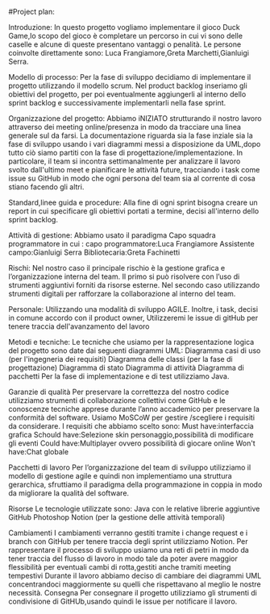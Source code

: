 #Project plan:

Introduzione:
  In questo progetto vogliamo implementare il gioco Duck Game,lo scopo del gioco è completare un percorso in cui vi sono delle caselle e alcune di queste presentano vantaggi o penalità. 
  Le persone coinvolte direttamente sono:
  Luca Frangiamore,Greta Marchetti,Gianluigi Serra.

Modello di processo:
  Per la fase di sviluppo decidiamo di implementare il progetto utilizzando il modello scrum.
  Nel product backlog  inseriamo gli obiettivi del progetto, per poi eventualmente aggiungerli al interno dello sprint backlog e successivamente implementarli nella fase sprint.

Organizzazione del progetto:
Abbiamo iNIZIATO strutturando il nostro lavoro attraverso dei meeting online/presenza in modo da tracciare una linea generale sul da farsi. 
La documentazione riguarda sia la fase inziale sia la fase di sviluppo usando i vari diagrammi messi a disposizione da UML,dopo tutto ciò siamo partiti con la fase di progettazione/implementazione.
In particolare, il team si incontra settimanalmente per analizzare il lavoro svolto dall'ultimo meet e pianificare le attività future, 
tracciando i task come issue su GitHub in modo che ogni persona del team sia al corrente di cosa stiano facendo gli altri. 

Standard,linee guida e procedure:
  Alla fine di ogni sprint bisogna creare un report in cui specificare gli obiettivi portati a termine, decisi all'interno dello sprint backlog.

Attività di gestione:
Abbiamo usato il paradigma Capo squadra programmatore in cui :
    capo programmatore:Luca Frangiamore
    Assistente campo:Gianluigi Serra
    Bibliotecaria:Greta Fachinetti
    
Rischi:
  Nel nostro caso il principale rischio è la gestione grafica e l’organizzazione interna del team.
  Il primo si può risolvere con l’uso di strumenti aggiuntivi forniti da risorse esterne.
  Nel secondo caso utilizzando strumenti digitali per rafforzare la collaborazione al interno del team.

Personale:
Utilizzando una modalità di sviluppo AGILE. 
Inoltre, i task, decisi in comune accordo con il product owner, 
Utilizzeremi le issue di gitHub per tenere traccia dell'avanzamento del lavoro

Metodi e tecniche:
  Le tecniche che usiamo per la rappresentazione logica del progetto sono date dai seguenti diagrammi UML:
    Diagramma casi di uso (per l'ingegneria dei requisiti)
    Diagramma delle classi (per la fase di progettazione)
    Diagramma di stato
    Diagramma di attività
    Diagramma di pacchetti
  Per la fase di implementazione e di test utilizziamo Java.

Garanzie di qualità
  Per preservare la correttezza del nostro codice utilizziamo strumenti di collaborazione collettivi come GitHub e le conoscenze tecniche apprese durante l’anno accademico per preservare la conformità del software.
  Usiamo MoSCoW per gestire /scegliere i requisiti da considerare.
  I requisiti che abbiamo scelto sono:
     Must have:interfaccia grafica
     Schould have:Selezione skin personaggio,possibilità di modificare gli eventi 
     Could have:Multiplayer ovvero possibilità di giocare online
     Won't have:Chat globale 
  
Pacchetti di lavoro
  Per l’organizzazione del team di sviluppo utilizziamo il modello di gestione agile e quindi non implementiamo una struttura gerarchica,
  sfruttiamo il paradigma della programmazione in coppia in modo da migliorare la qualità del software. 
  
Risorse
  Le tecnologie utilizzate sono:
  Java con le relative librerie aggiuntive
  GitHub
  Photoshop 
  Notion (per la gestione delle attività temporali)

Cambiamenti
  I cambiamenti verranno gestiti tramite i change request e i branch con GitHub
  per tenere traccia degli sprint utilizziamo Notion.
  Per rappresentare il processo di sviluppo usiamo una reti di petri in modo da tener traccia del flusso di lavoro in modo tale da poter avere maggior flessibilità per eventuali cambi di rotta,gestiti anche tramiti meeting tempestivi
  Durante il lavoro abbiamo deciso di cambiare dei diagrammi UML concentrandoci maggiormente su quelli che rispettavano al meglio le nostre necessità.
Consegna
  Per consegnare il progetto  utilizziamo gli strumenti di condivisione di GitHUb,usando quindi le issue per notificare il lavoro.
